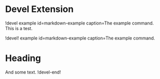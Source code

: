 # Devel Extension

!devel example id=markdown-example caption=The example command.
This is a test.


!devel! example id=markdown-example caption=The example command.
# Heading

And some text.
!devel-end!
